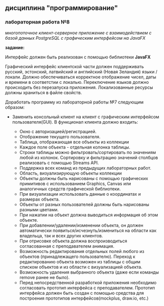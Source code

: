 ## дисциплина "программирование"
### лабораторная работа №8

*многопоточное клиент-серверное приложение с взаимодействием с базой данных PostgreSQL с графическим интерфейсом на JavaFX*


__задание:__

  Интерфейс должен быть реализован с помощью библиотеки **JavaFX**
  
  Графический интерфейс клиентской части должен поддерживать русский, эстонский, латвийский и английский (Новая Зеландия) языки / локали. Должно обеспечиваться корректное отображение чисел, даты и времени в соответстии с локалью. Переключение языков должно происходить без перезапуска приложения. Локализованные ресурсы должны храниться в файле свойств.

Доработать программу из лабораторной работы №7 следующим образом:

* Заменить консольный клиент на клиент с графическим интерфейсом пользователя(GUI). 
В функционал клиента должно входить:

  * Окно с авторизацией/регистрацией.
  * Отображение текущего пользователя.
  * Таблица, отображающая все объекты из коллекции
  * Каждое поле объекта - отдельная колонка таблицы.
  * Строки таблицы можно фильтровать/сортировать по значениям любой из колонок. Сортировку и фильтрацию значений столбцов реализовать с помощью Streams API.
  * Поддержка всех команд из предыдущих лабораторных работ.
  * Область, визуализирующую объекты коллекции
  * Объекты должны быть нарисованы с помощью графических примитивов с использованием Graphics, Canvas или аналогичных средств графической библиотеки.
  * При визуализации использовать данные о координатах и размерах объекта.
  * Объекты от разных пользователей должны быть нарисованы разными цветами.
  * При нажатии на объект должна выводиться информация об этом объекте.
  * При добавлении/удалении/изменении объекта, он должен автоматически появиться/исчезнуть/измениться  на области как владельца, так и всех других клиентов.
  * При отрисовке объекта должна воспроизводиться согласованная с преподавателем анимация.
  * Возможность редактирования отдельных полей любого из объектов (принадлежащего пользователю). Переход к редактированию объекта возможен из таблицы с общим списком объектов и из области с визуализацией объекта.
  * Возможность удаления выбранного объекта (даже если команды remove ранее не было).
  * Перед непосредственной разработкой приложения необходимо согласовать прототип интерфейса с преподавателем. Прототип интерфейса должен быть создан с помощью средства для построения прототипов интерфейсов(mockplus, draw.io, etc.)
